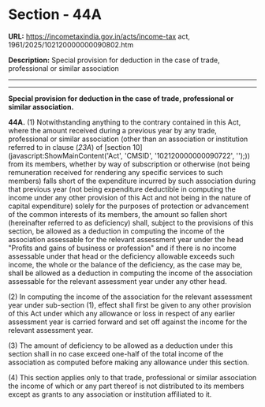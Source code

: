# Section - 44A

**URL:** https://incometaxindia.gov.in/acts/income-tax act, 1961/2025/102120000000090802.htm

**Description:** Special provision for deduction in the case of trade, professional or similar association

---

****

**Special provision for deduction in the case of trade, professional or similar association.**

**44A.** (1) Notwithstanding anything to the contrary contained in this Act, where the amount received during a previous year by any trade, professional or similar association (other than an association or institution referred to in clause (_23A_) of [section 10](javascript:ShowMainContent\('Act', 'CMSID', '102120000000090722', ''\);)) from its members, whether by way of subscription or otherwise (not being remuneration received for rendering any specific services to such members) falls short of the expenditure incurred by such association during that previous year (not being expenditure deductible in computing the income under any other provision of this Act and not being in the nature of capital expenditure) solely for the purposes of protection or advancement of the common interests of its members, the amount so fallen short (hereinafter referred to as deficiency) shall, subject to the provisions of this section, be allowed as a deduction in computing the income of the association assessable for the relevant assessment year under the head "Profits and gains of business or profession" and if there is no income assessable under that head or the deficiency allowable exceeds such income, the whole or the balance of the deficiency, as the case may be, shall be allowed as a deduction in computing the income of the association assessable for the relevant assessment year under any other head.

(2) In computing the income of the association for the relevant assessment year under sub-section (1), effect shall first be given to any other provision of this Act under which any allowance or loss in respect of any earlier assessment year is carried forward and set off against the income for the relevant assessment year.

(3) The amount of deficiency to be allowed as a deduction under this section shall in no case exceed one-half of the total income of the association as computed before making any allowance under this section.

(4) This section applies only to that trade, professional or similar association the income of which or any part thereof is not distributed to its members except as grants to any association or institution affiliated to it.